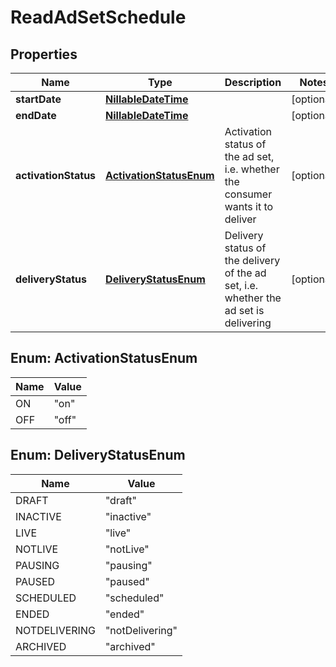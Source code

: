 

# ReadAdSetSchedule

## Properties

Name | Type | Description | Notes
------------ | ------------- | ------------- | -------------
**startDate** | [**NillableDateTime**](NillableDateTime.md) |  |  [optional]
**endDate** | [**NillableDateTime**](NillableDateTime.md) |  |  [optional]
**activationStatus** | [**ActivationStatusEnum**](#ActivationStatusEnum) | Activation status of the ad set, i.e. whether the consumer wants it to deliver |  [optional]
**deliveryStatus** | [**DeliveryStatusEnum**](#DeliveryStatusEnum) | Delivery status of the delivery of the ad set, i.e. whether the ad set is delivering |  [optional]



## Enum: ActivationStatusEnum

Name | Value
---- | -----
ON | &quot;on&quot;
OFF | &quot;off&quot;



## Enum: DeliveryStatusEnum

Name | Value
---- | -----
DRAFT | &quot;draft&quot;
INACTIVE | &quot;inactive&quot;
LIVE | &quot;live&quot;
NOTLIVE | &quot;notLive&quot;
PAUSING | &quot;pausing&quot;
PAUSED | &quot;paused&quot;
SCHEDULED | &quot;scheduled&quot;
ENDED | &quot;ended&quot;
NOTDELIVERING | &quot;notDelivering&quot;
ARCHIVED | &quot;archived&quot;



